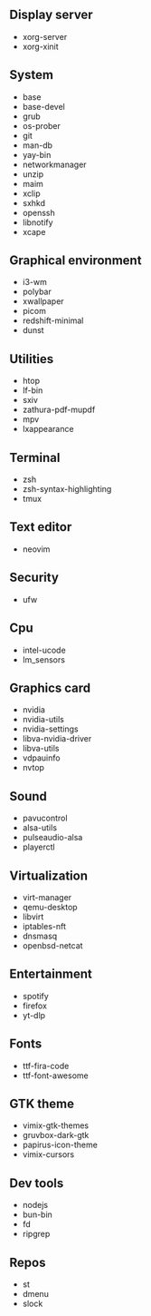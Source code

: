 ## Display server

- xorg-server
- xorg-xinit

## System

- base
- base-devel
- grub
- os-prober
- git
- man-db
- yay-bin
- networkmanager
- unzip
- maim
- xclip
- sxhkd
- openssh
- libnotify
- xcape

## Graphical environment

- i3-wm
- polybar
- xwallpaper
- picom
- redshift-minimal
- dunst

## Utilities

- htop
- lf-bin
- sxiv
- zathura-pdf-mupdf
- mpv
- lxappearance

## Terminal

- zsh
- zsh-syntax-highlighting
- tmux

## Text editor

- neovim

## Security

- ufw

## Cpu

- intel-ucode
- lm_sensors

## Graphics card

- nvidia
- nvidia-utils
- nvidia-settings
- libva-nvidia-driver
- libva-utils
- vdpauinfo
- nvtop

## Sound

- pavucontrol
- alsa-utils
- pulseaudio-alsa
- playerctl

## Virtualization

- virt-manager
- qemu-desktop
- libvirt
- iptables-nft
- dnsmasq
- openbsd-netcat

## Entertainment

- spotify
- firefox
- yt-dlp

## Fonts

- ttf-fira-code
- ttf-font-awesome

## GTK theme

- vimix-gtk-themes
- gruvbox-dark-gtk
- papirus-icon-theme
- vimix-cursors

## Dev tools

- nodejs
- bun-bin
- fd
- ripgrep

## Repos

- st
- dmenu
- slock
